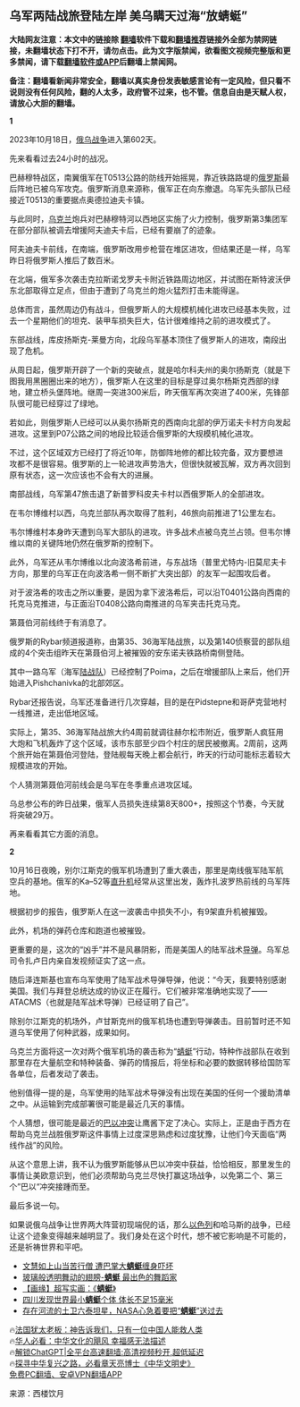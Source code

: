  <!-- 面包屑导航 --> <h2>乌军两陆战旅登陆左岸 美乌瞒天过海“放蜻蜓”</h2> <p class="notice"><b>大陆网友注意：本文中的链接除 <a href="https://github.com/bannedbook/fanqiang" >翻墙</a>软件下载和<a href="https://github.com/killgcd/justmysocks/blob/master/README.md">翻墙推荐</a>链接外全部为禁网链接，未翻墙状态下打不开，请勿点击。此为文字版禁闻，欲看图文视频完整版和更多禁闻，请下载<a href="https://github.com/bannedbook/fanqiang">翻墙软件或APP</a>后翻墙上禁闻网。</p><p>备注：翻墙看新闻非常安全，翻墙以真实身份发表敏感言论有一定风险，但只看不说则没有任何风险，翻的人太多，政府管不过来，也不管。信息自由是天赋人权，请放心大胆的翻墙。</b></p>  <div class="entry"> <p><strong>1</strong></p> <p>2023年10月18日，<a href="https://www.bannedbook.org/bnews/tag/%e4%bf%84%e4%b9%8c%e6%88%98%e4%ba%89/" class="st_tag internal_tag" rel="tag" title="标签 俄乌战争 下的日志">俄乌战争</a>进入第602天。</p> <p>先来看看过去24小时的战况。</p> <p>巴赫穆特战区，南翼俄军在T0513公路的防线开始摇晃，靠近铁路路堤的<a href="https://www.bannedbook.org/bnews/tag/%e4%bf%84%e7%bd%97%e6%96%af/" class="st_tag internal_tag" rel="tag" title="标签 俄罗斯 下的日志">俄罗斯</a>最后阵地已被乌军攻克。俄罗斯消息来源称，俄军正在向东撤退。乌军先头部队已经接近T0513的重要据点奥德拉迪夫卡镇。</p> <p>与此同时，<a href="https://www.bannedbook.org/bnews/tag/%e4%b9%8c%e5%85%8b%e5%85%b0/" class="st_tag internal_tag" rel="tag" title="标签 乌克兰 下的日志">乌克兰</a>炮兵对巴赫穆特河以西地区实施了火力控制，俄罗斯第3集团军在部分部队被调去增援阿夫迪夫卡后，已经有要崩了的迹象。</p> <p>阿夫迪夫卡前线，在南端，俄罗斯改用步枪营在堆区进攻，但结果还是一样，乌军昨日将俄罗斯人推后了数百米。</p> <p>在北端，俄军多次袭击克拉斯诺戈罗夫卡附近铁路周边地区，并试图在斯特波沃伊东北部取得立足点，但由于遭到了乌克兰的炮火猛烈打击未能得逞。</p> <p>总体而言，虽然周边仍有战斗，但俄罗斯人的大规模机械化进攻已经基本失败，过去一个星期他们的坦克、装甲车损失巨大，估计很难维持之前的进攻模式了。</p> <p>东部战线，库皮扬斯克-莱曼方向，北段乌军基本顶住了俄罗斯人的进攻，南段出现了危机。</p> <p>从周日起，俄罗斯开辟了一个新的突破点，就是哈尔科夫州的奥尔扬斯克（就是下图我用黑圈圈出来的地方），俄罗斯人在这里的目标是穿过奥尔杨斯克西部的绿地，建立桥头堡阵地。继周一突进300米后，昨天俄军再次突进了400米，先锋部队很可能已经穿过了绿地。</p> <p>若如此，则俄罗斯人已经可以从奥尔扬斯克的西南向北部的伊万诺夫卡村方向发起进攻。这里到P07公路之间的地段比较适合俄罗斯的大规模机械化进攻。</p> <p>不过，这个区域双方已经打了将近10年，防御阵地修的都比较完备，双方要想进攻都不是很容易。俄罗斯的上一轮进攻声势浩大，但很快就被瓦解，双方再次回到原有状态，这一次应该也不会有大的进展。</p> <p>南部战线，乌军第47旅击退了新普罗科皮夫卡村以西俄罗斯人的全部进攻。</p> <p>在韦尔博维村以西，乌克兰部队再次取得了胜利，46旅向前推进了1公里左右。</p> <p>韦尔博维村本身昨天遭到乌军大部队的进攻。许多战术点被乌克兰占领。但韦尔博维以南的关键阵地仍然在俄罗斯的控制下。</p> <p>此外，乌军还从韦尔博维以北向波洛希前进，与东战场（普里尤特内-旧莫尼夫卡方向，那里的乌军正在向波洛希一侧不断扩大突出部）的友军一起围攻后者。</p> <p>对于波洛希的攻击之所以重要，是因为拿下波洛希后，可以沿T0401公路向西南的托克马克推进，与正面沿T0408公路向南推进的乌军夹击托克马克。</p> <p>第聂伯河前线终于有消息了。</p> <p>俄罗斯的Rybar频道报道称，由第35、36海军陆战旅，以及第140侦察营的部队组成的4个突击组昨天在第聂伯河上被摧毁的安东诺夫铁路桥南侧登陆。</p> <p>其中一路乌军（海军<a href="https://www.bannedbook.org/bnews/tag/%e9%99%86%e6%88%98%e9%98%9f/" class="st_tag internal_tag" rel="tag" title="标签 陆战队 下的日志">陆战队</a>）已经控制了Poima，之后在增援部队上来后，他们开始进入Pishchanivka的北部郊区。</p>  <p>Rybar还报告说，乌军还准备进行几次穿越，目的是在Pidstepne和哥萨克营地村一线推进，走出低地区域。</p> <p>实际上，第35、36海军陆战旅大约4周前就调往赫尔松市附近，俄罗斯人疯狂用大炮和飞机轰炸了这个区域，该市东部至少四个村庄的居民被撤离。2周前，这两个旅开始在第聂伯河登陆，登陆舰每天晚上都会航行，昨天的行动可能标志着较大规模进攻的开始。</p> <p>个人猜测第聂伯河前线会是乌军在冬季重点进攻区域。</p> <p>乌总参公布的昨日战果，俄军人员损失连续第8天800+，按照这个节奏，今天就将突破29万。</p> <p>再来看看其它方面的消息。</p> <p><strong>2</strong></p> <p>10月16日夜晚，别尔江斯克的俄军机场遭到了重大袭击，那里是南线俄军陆军航空兵的基地。俄军的Ka&#8211;52等<a href="https://www.bannedbook.org/bnews/tag/%e7%9b%b4%e5%8d%87%e6%9c%ba/" class="st_tag internal_tag" rel="tag" title="标签 直升机 下的日志">直升机</a>经常从这里出发，轰炸扎波罗热前线的乌军阵地。</p> <p>根据初步的报告，俄罗斯人在这一波袭击中损失不小，有9架直升机被摧毁。</p> <p>此外，机场的弹药仓库和跑道也被摧毁。</p> <p>更重要的是，这次的“凶手”并不是风暴阴影，而是美国人的陆军战术<a href="https://www.bannedbook.org/bnews/tag/%e5%af%bc%e5%bc%b9/" class="st_tag internal_tag" rel="tag" title="标签 导弹 下的日志">导弹</a>。乌军总司令扎卢日内亲自发视频证实了这一点。</p>  <p>随后泽连斯基也宣布乌军使用了陆军战术导弹导弹，他说：“今天，我要特别感谢美国。我们与拜登总统达成的协议正在履行。它们被非常准确地实现了——ATACMS（也就是陆军战术导弹）已经证明了自己”。</p> <p>除别尔江斯克的机场外，卢甘斯克州的俄军机场也遭到导弹袭击。目前暂时还不知道乌军使用了何种武器，成果如何。</p> <p>乌克兰方面将这一次对两个俄军机场的袭击称为“<a href="https://www.bannedbook.org/bnews/tag/%E8%9C%BB%E8%9C%93/" class="st_tag internal_tag" rel="tag" title="标签 蜻蜓 下的日志">蜻蜓</a>”行动，特种作战部队在收到那里存在大量航空和特种装备、弹药的情报后，将坐标和必要的数据转移给国防军各单位，后者发动了袭击。</p> <p>他别值得一提的是，乌军使用的陆军战术导弹没有出现在美国的任何一个援助清单之中。从运输到完成部署很可能是最近几天的事情。</p> <p>个人猜想，很可能是最近的<a href="https://www.bannedbook.org/bnews/tag/%E5%B7%B4%E4%BB%A5%E5%86%B2%E7%AA%81/" class="st_tag internal_tag" rel="tag" title="标签 巴以冲突 下的日志">巴以冲突</a>让鹰酱下定了决心。实际上，正是由于西方在帮助乌克兰战胜俄罗斯这件事情上过度深思熟虑和过度犹豫，让他们今天面临“两线作战”的风险。</p> <p>从这个意思上讲，我不认为俄罗斯能够从巴以冲突中获益，恰恰相反，那里发生的事情让美欧意识到，他们必须帮助乌克兰尽快打赢这场战争，以免第二个、第三个”巴以“冲突接踵而至。</p> <p>最后多说一句。</p> <p>如果说俄乌战争让世界两大阵营初现端倪的话，那么<a href="https://www.bannedbook.org/bnews/tag/%e4%bb%a5%e8%89%b2%e5%88%97/" class="st_tag internal_tag" rel="tag" title="标签 以色列 下的日志">以色列</a>和哈马斯的战争，已经让这个迹象变得越来越明显了。我们身处在这个时代，想不被它影响是不可能的，还是祈祷世界和平吧。</p> <!--<div id="taboola-mid-1"></div>--><ul class='op-related-articles' title='相关阅读'> <li><a href='https://www.bannedbook.org/bnews/yule/20211119/1654468.html' target='_blank'>文慧如上山当苦行僧 遭巴掌大<b>蜻蜓</b>缠身吓坏</a></li> <li><a href='https://www.bannedbook.org/bnews/comments/20210809/1603196.html' target='_blank'>玻璃般透明舞动的翅膀-<b>蜻蜓</b> 最出色的舞蹈家</a></li> <li><a href='https://www.bannedbook.org/bnews/comments/20210802/1598762.html' target='_blank'>【画缘】超写实画：《<b>蜻蜓</b>》</a></li> <li><a href='https://www.bannedbook.org/bnews/baitai/20201126/1437373.html' target='_blank'>四川发现世界最小<b>蜻蜓</b>个体 体长不足15毫米</a></li> <li><a href='https://www.bannedbook.org/bnews/comments/20201015/1413932.html' target='_blank'>存在河流的土卫六泰坦星，NASA心急着要把“<b>蜻蜓</b>”送过去</a></li> </ul> <p class="texttj"> 🔥<a href="https://www.bannedbook.org/bnews/ssgc/20230219/1850782.html" target="_blank">法国犹太老板：神告诉我们，只有一位中国人能救人类</a><br/> 🔥<a href="https://www.bannedbook.org/bnews/comments/20220220/1694796.html" target="_blank">华人必看：中华文化的飓风 幸福感无法描述</a><br/> 🔥<a href="https://github.com/bannedbook/fanqiang/wiki/V2ray%E6%9C%BA%E5%9C%BA" target="_blank">解锁ChatGPT|全平台高速翻墙:高清视频秒开,超低延迟</a><br/> 🔥<a href="https://www.bannedbook.org/bnews/comments/20220808/1768773.html" target="_blank">探寻中华复兴之路，必看章天亮博士《中华文明史》</a><br/> <a href="https://github.com/bannedbook/fanqiang/wiki/%E7%A6%81%E9%97%BB%E7%BD%91%E5%AE%89%E5%8D%93%E7%BF%BB%E5%A2%99%E6%96%B0%E9%97%BBAPP" target="_blank">免费PC翻墙、安卓VPN翻墙APP</a><br/> </p><p class="src-info">来源：西楼饮月 </p> <a name='sharetosocial'></a> <div style="margin-bottom:5px;padding-bottom:5px;clear:both"> <div id="archive-pix-1" class="banner-ads"> <!-- AuctionX Display platform tag START --> <div id="27602x728x90x621x_ADSLOT1" clicktrack="%%CLICK_URL_ESC%%"></div>  <!-- AuctionX Display platform tag END --> </div> <div id="archive-pix-2" class="banner-ads"> <!-- AuctionX Display platform tag START --> <div id="27556x300x250x621x_ADSLOT1" clicktrack="%%CLICK_URL_ESC%%" style="margin:0 auto;text-align:center"></div>  <!-- AuctionX Display platform tag END --> </div> </div>  <div id="archive-pix-1" class="banner-ads"> <!-- AuctionX Display platform tag START --> <div id="27603x728x90x621x_ADSLOT1" clicktrack="%%CLICK_URL_ESC%%"></div>  <!-- AuctionX Display platform tag END --> </div> </div><!--END ENTRY--> 